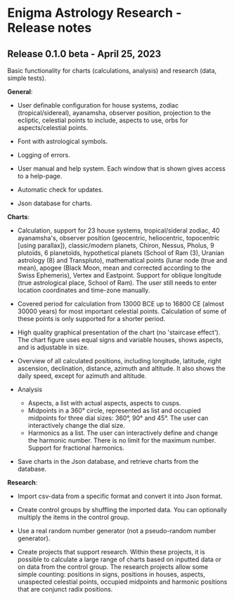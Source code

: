 # Enigma Astrology Research - Release notes



## Release 0.1.0 beta - April 25, 2023

Basic functionality for charts (calculations, analysis) and research (data, simple tests).

**General**:

- User definable configuration for house systems, zodiac (tropical/sidereal), ayanamsha, observer position, projection to the ecliptic, celestial points to include, aspects to use, orbs for aspects/celestial points.
- Font with astrological symbols.

- Logging of errors.

- User manual and help system. Each window that is shown gives access to a help-page.
- Automatic check for updates.
- Json database for charts.

**Charts**:

- Calculation, support for 23 house systems, tropical/sideral zodiac, 40 ayanamsha's, observer position (geocentric, heliocentric, topocentric [using parallax]), classic/modern planets, Chiron, Nessus, Pholus, 9 plutoïds, 6 planetoïds, hypothetical planets (School of Ram (3), Uranian astrology (8) and Transpluto), mathematical points (lunar node (true and mean), apogee (Black Moon, mean and corrected according to the Swiss Ephemeris), Vertex and Eastpoint. Support for oblique longitude (true astrological place, School of Ram). The user still needs to enter location coordinates and time-zone manually. 
- Covered period for calculation from 13000 BCE up to 16800 CE (almost 30000 years) for most important celestial points. Calculation of some of these points is only supported for a shorter period.
- High quality graphical presentation of the chart (no 'staircase effect'). The chart figure uses equal signs and variable houses, shows aspects, and is adjustable in size.
- Overview of all calculated positions, including longitude, latitude, right ascension, declination, distance, azimuth and altitude. It also shows the daily speed, except for azimuth and altitude.
- Analysis
  - Aspects, a list with actual aspects, aspects to cusps. 
  - Midpoints in a 360° circle, represented as list and occupied midpoints for three dial sizes: 360°, 90° and 45°. The user can interactively change the dial size. 
  - Harmonics as a list. The user can interactively define and change the harmonic number. There is no limit for the maximum number. Support for fractional harmonics.

- Save charts in the Json database, and retrieve charts from the database. 

**Research**:

- Import csv-data from a specific format and convert it into Json format.

- Create control groups by shuffling the imported data. You can optionally multiply the items in the control group. 

- Use a real random number generator (not a pseudo-random number generator).

- Create projects that support research. Within these projects, it is possible to calculate a large range of charts based on inputted data or on data from the control group. The research projects allow some simple counting: positions in signs, positions in houses, aspects, unaspected celestial points, occupied midpoints and harmonic positions that are conjunct radix positions.

  